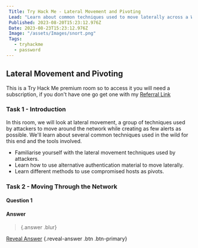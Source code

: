 ```yaml
---
 Title: Try Hack Me - Lateral Movement and Pivoting
 Lead: "Learn about common techniques used to move laterally across a Windows network." 
 Published: 2023-08-20T15:23:12.976Z 
 Date: 2023-08-23T15:23:12.976Z 
 Image: "/assets/Images/snort.png" 
 Tags: 
   - tryhackme 
   - password
---
```


## Lateral Movement and Pivoting

This is a Try Hack Me premium room so to access it you will need a subscription, if you don't have one go get one with my [Referral Link](https://tryhackme.com/signup?referrer=638ca30a6675850049e4858e)

### Task 1 - Introduction

In this room, we will look at lateral movement, a group of techniques used by attackers to move around the network while creating as few alerts as possible. We'll learn about several common techniques used in the wild for this end and the tools involved.

* Familiarise yourself with the lateral movement techniques used by attackers.
* Learn how to use alternative authentication material to move laterally.
* Learn different methods to use compromised hosts as pivots.

### Task 2 - Moving Through the Network

#### Question 1



#### Answer
>  {.answer .blur}

[Reveal Answer](#) {.reveal-answer .btn .btn-primary}